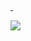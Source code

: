 <p>
    <a href="https://github.com/pandas-id">
        <img src="https://github-readme-stats.vercel.app/api?username=pandas-id&show_icons=true&theme=monokai" alt="" />
    </a>
    <a href="https://github.com/pandas-id">
        <img src="https://github-readme-stats.vercel.app/api/top-langs/?username=pandas-id&layout=compact&card_width=445&theme=monokai" alt="" />
    </a>
</p>

<p>
  <a href="">
    <img src="https://badges.pufler.dev/visits/pandas-id/pandas-id?style=flat-square&color=ff0074&logo=github">
  </a>
</p>
